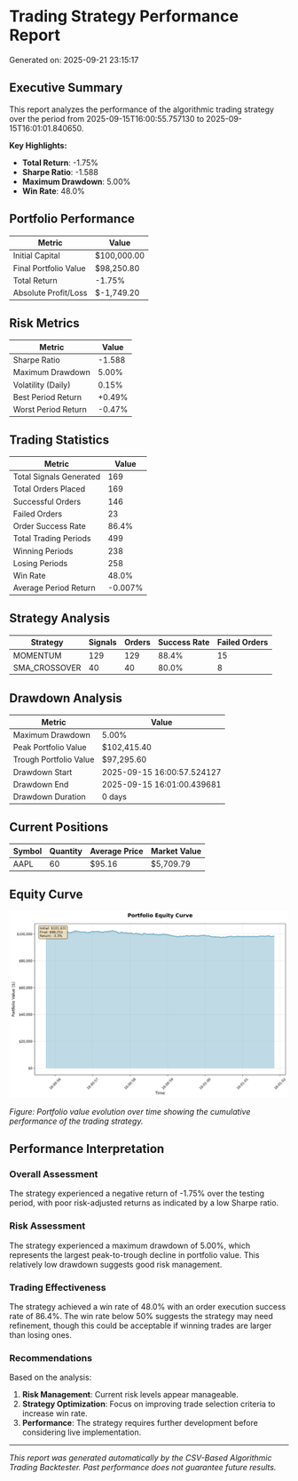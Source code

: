 # Trading Strategy Performance Report

Generated on: 2025-09-21 23:15:17

## Executive Summary

This report analyzes the performance of the algorithmic trading strategy over the period from 2025-09-15T16:00:55.757130 to 2025-09-15T16:01:01.840650.

**Key Highlights:**
- **Total Return**: -1.75%
- **Sharpe Ratio**: -1.588
- **Maximum Drawdown**: 5.00%
- **Win Rate**: 48.0%

## Portfolio Performance

| Metric | Value |
|--------|-------|
| Initial Capital | $100,000.00 |
| Final Portfolio Value | $98,250.80 |
| Total Return | -1.75% |
| Absolute Profit/Loss | $-1,749.20 |

## Risk Metrics

| Metric | Value |
|--------|-------|
| Sharpe Ratio | -1.588 |
| Maximum Drawdown | 5.00% |
| Volatility (Daily) | 0.15% |
| Best Period Return | +0.49% |
| Worst Period Return | -0.47% |

## Trading Statistics

| Metric | Value |
|--------|-------|
| Total Signals Generated | 169 |
| Total Orders Placed | 169 |
| Successful Orders | 146 |
| Failed Orders | 23 |
| Order Success Rate | 86.4% |
| Total Trading Periods | 499 |
| Winning Periods | 238 |
| Losing Periods | 258 |
| Win Rate | 48.0% |
| Average Period Return | -0.007% |

## Strategy Analysis

| Strategy | Signals | Orders | Success Rate | Failed Orders |
|----------|---------|--------|--------------|---------------|
| MOMENTUM | 129 | 129 | 88.4% | 15 |
| SMA_CROSSOVER | 40 | 40 | 80.0% | 8 |


## Drawdown Analysis

| Metric | Value |
|--------|-------|
| Maximum Drawdown | 5.00% |
| Peak Portfolio Value | $102,415.40 |
| Trough Portfolio Value | $97,295.60 |
| Drawdown Start | 2025-09-15 16:00:57.524127 |
| Drawdown End | 2025-09-15 16:01:00.439681 |
| Drawdown Duration | 0 days |

## Current Positions

| Symbol | Quantity | Average Price | Market Value |
|--------|----------|---------------|-------------|
| AAPL | 60 | $95.16 | $5,709.79 |


## Equity Curve

![Portfolio Equity Curve](equity_curve.png)

*Figure: Portfolio value evolution over time showing the cumulative performance of the trading strategy.*

## Performance Interpretation

### Overall Assessment
The strategy experienced a negative return of -1.75% over the testing period, with poor risk-adjusted returns as indicated by a low Sharpe ratio.

### Risk Assessment
The strategy experienced a maximum drawdown of 5.00%, which represents the largest peak-to-trough decline in portfolio value. This relatively low drawdown suggests good risk management.

### Trading Effectiveness
The strategy achieved a win rate of 48.0% with an order execution success rate of 86.4%. The win rate below 50% suggests the strategy may need refinement, though this could be acceptable if winning trades are larger than losing ones.

### Recommendations
Based on the analysis:

1. **Risk Management**: Current risk levels appear manageable.
2. **Strategy Optimization**: Focus on improving trade selection criteria to increase win rate.
3. **Performance**: The strategy requires further development before considering live implementation.

---

*This report was generated automatically by the CSV-Based Algorithmic Trading Backtester.*
*Past performance does not guarantee future results.*
